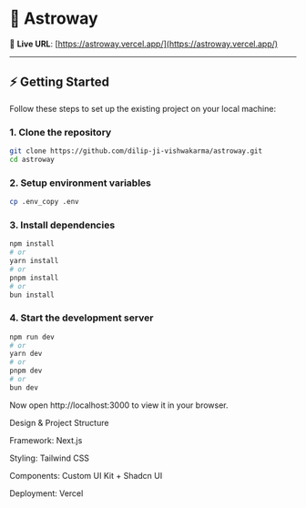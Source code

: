 # 🚀 Astroway

🔗 **Live URL**: [https://astroway.vercel.app/](https://astroway.vercel.app/)

---

## ⚡ Getting Started  

Follow these steps to set up the existing project on your local machine:

### 1. Clone the repository
```bash
git clone https://github.com/dilip-ji-vishwakarma/astroway.git
cd astroway
```

### 2. Setup environment variables
```bash
cp .env_copy .env
```

### 3. Install dependencies
```bash
npm install
# or
yarn install
# or
pnpm install
# or
bun install
```

### 4. Start the development server
```bash
npm run dev
# or
yarn dev
# or
pnpm dev
# or
bun dev
```

Now open http://localhost:3000 to view it in your browser.

Design & Project Structure

Framework: Next.js

Styling: Tailwind CSS

Components: Custom UI Kit + Shadcn UI

Deployment: Vercel